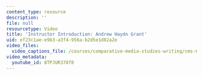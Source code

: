 ```yaml
---
content_type: resource
description: ''
file: null
resourcetype: Video
title: 'Instructor Introduction: Andrew Haydn Grant'
uid: ef23c1ae-e9b3-a3f4-956a-b2d5e1d82a2e
video_files:
  video_captions_file: /courses/comparative-media-studies-writing/cms-611j-creating-video-games-fall-2014/instructor-insights/meet-the-instructors/instructor-introduction-andrew-haydn-grant/8TPJUR378f0.vtt
video_metadata:
  youtube_id: 8TPJUR378f0
---
```

